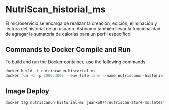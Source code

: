 # NutriScan_historial_ms
 El microservicio se encarga de realizar la creación, edición, eliminación y lectura del historial de un usuario. Así como también llevar la funcionalidad de agregar la sumatoria de calorías para un perfil específico. 

## Commands to Docker Compile and Run

To build and run the Docker container, use the following commands:

```js
docker build -t nutriscanun-historial-ms .
docker run -d -p 3006:3006 --env-file .env --name nutriscanun-historial-ms-docker nutriscanun-historial-ms
```

## Image Deploy

```js
docker tag nutriscanun-historial-ms juanxo074/nutriscan-store-ms:latest
```
